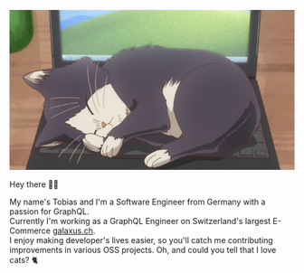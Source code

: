 <p align="center">
  <img src="haru_sleeping.jpg" width="600" />
</p>

Hey there 👋🏻 

My name's Tobias and I'm a Software Engineer from Germany with a passion for GraphQL.<br/>
Currently I'm working as a GraphQL Engineer on Switzerland's largest E-Commerce [galaxus.ch](https://galaxus.ch).<br/>
I enjoy making developer's lives easier, so you'll catch me contributing improvements in various OSS projects.
Oh, and could you tell that I love cats? 🐈
